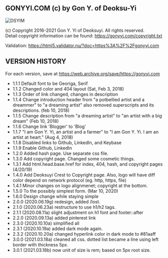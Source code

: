 GONYYI.COM (c) by Gon Y. of Deoksu-Yi
-------------------------------------

![DSYIM](https://deoksuyi.com/sx/g.svg)

(c) Copyright 2016-2021 Gon Y. Yi of Deoksuyi. All rights reserved.  
Detail copyright information can be found: <https://gonyyi.com/copyright.txt>

Validation: <https://html5.validator.nu/?doc=https%3A%2F%2Fgonyyi.com>

VERSION HISTORY
---------------

For each version, save at <https://web.archive.org/save/https://gonyyi.com>

- 1.1.1 Default font to be Georiga, Serif
- 1.1.2 Changed color and 404 layout (Sat, Feb 3, 2018)
- 1.1.3 Order of link changed, changes in description 
- 1.1.4 Change introduction header from "a potbellied artist and a dreammer" to "a dreaming artist" also removed superscripts and its descriptions. (feb 10, 2018)
- 1.1.5 Change description from "a dreaming artist" to "an artist with a big dream" (Feb 10, 2018)
- 1.1.6 Change link 'Blogger' to 'Blog'
- 1.1.7 "I am Gon Y. Yi, an artist and a farmer" to "I am Gon Y. Yi. I am an artist at heart." (Aug 4, 2018)
- 1.1.8 Disabled links to Github, LinkedIn, and Keybase
- 1.1.9 Enable Github, LinkedIn
- 1.2.0 Added hash page. Use separate css file. 
- 1.3.0 Add copyright page. Changed some cosmetic things.
- 1.3.1 Add html.head.base.href for index, 404, hash, and copyright pages
  (4/20/19)
- 1.4.0 Add Deoksuyi Crest to Copyright page. Also, logo will have diff
  color depend on network protocol (eg. http, https, file)
- 1.4.1 Minor changes on logo alignmenet; copyright at the bottom.
- 1.5.0 To the possibly simplest form. (Mar 10, 2020)
- 1.6.0 Design change while staying simple
- 2.0.0 (2020.06.19g) redesign, added /lost.
- 2.1.0 (2020.06.23a) restructure to use h1/h2 tags.
- 2.1.1 (2020.08.11a) slight adjustment on h1 font and footer::after
- 2.2.0 (2020.09.13a) added pinterest link
- 2.3.0 (2020.10.10a) simplified all
- 2.3.1 (2020.10.19a) added dark mode again.
- 2.3.2 (2020.10.20a) changed hyperlink color in dark mode to #81aaff
- 3.0.0 (2021.03.18a) cleaned all css. dotted list became a line using left border with thickness 5px.
- 3.0.1 (2021.03.18b) now unit of size is rem; based on 5px root size.
